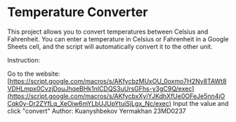 # Temperature Converter 
This project allows you to convert temperatures between Celsius and Fahrenheit. You can enter a temperature in Celsius or Fahrenheit in a Google Sheets cell, and the script will automatically convert it to the other unit.

Instruction:

Go to the website: [https://script.google.com/macros/s/AKfycbzMUxOU_0oxmo7H2Ny8TAWt8VDHLmpx0CvzjDouJhqeBHk1nICDQS3uUrsGFhs-y3gC9Q/exec](https://script.google.com/macros/s/AKfycbxXyiYJKdhXfUe0OFeJe5nn4jOCqk0y-Dr2ZYfLq_XeOiw6mYLbUJUpYtuiSjLgx_Nc/exec)
Input the value and click "convert"
Author: Kuanyshbekov Yermakhan 23MD0237
